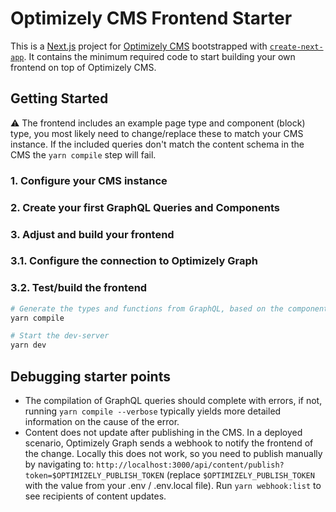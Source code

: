# Optimizely CMS Frontend Starter

This is a [Next.js](https://nextjs.org/) project for [Optimizely CMS](https://www.optimizely.com/cms) bootstrapped with [`create-next-app`](https://github.com/vercel/next.js/tree/canary/packages/create-next-app). It contains the minimum required code to start building your own frontend on top of Optimizely CMS.

## Getting Started

⚠ The frontend includes an example page type and component (block) type, you most likely need to change/replace these to match your CMS instance. If the included queries don't match the content schema in the CMS the `yarn compile` step will fail.

### 1. Configure your CMS instance

### 2. Create your first GraphQL Queries and Components

### 3. Adjust and build your frontend
### 3.1. Configure the connection to Optimizely Graph

### 3.2. Test/build the frontend
```bash
# Generate the types and functions from GraphQL, based on the components inside your frontend. This needs to run successfully once before the dev-server can be started.
yarn compile

# Start the dev-server
yarn dev
```

## Debugging starter points
- The compilation of GraphQL queries should complete with errors, if not, running `yarn compile --verbose` typically yields more detailed information on the cause of the error.
- Content does not update after publishing in the CMS. In a deployed scenario, Optimizely Graph sends a webhook to notify the frontend of the change. Locally this does not work, so you need to publish manually by navigating to: `http://localhost:3000/api/content/publish?token=$OPTIMIZELY_PUBLISH_TOKEN` (replace `$OPTIMIZELY_PUBLISH_TOKEN` with the value from your .env / .env.local file). Run `yarn webhook:list` to see recipients of content updates.
